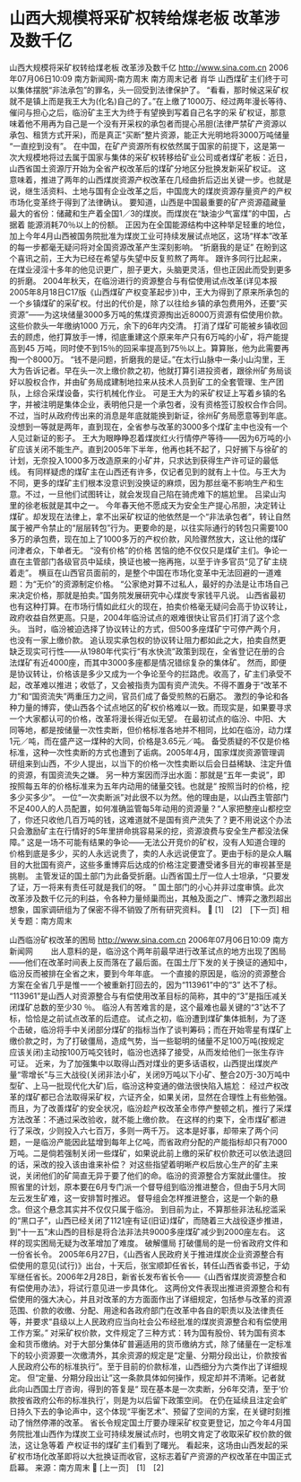 # 山西大规模将采矿权转给煤老板 改革涉及数千亿

山西大规模将采矿权转给煤老板 改革涉及数千亿
http://www.sina.com.cn 2006年07月06日10:09 南方新闻网-南方周末
南方周末记者 肖华
山西煤矿主们终于可以集体摆脱“非法承包”的罪名，头一回受到法律保护了。
“看看，那时候这采矿权就不是镇上而是我王大为(化名)自己的了。”在上缴了1000万、经过两年漫长等待、催问与担心之后，临汾矿主王大为终于有望换到写着自己名字的采
矿权证，那意味着他不用再为自己是一个没有开采权的承包者而提心吊胆(法律严禁矿产资源以承包、租赁方式开采)，而是真正“买断”整片资源，能正大光明地将3000万吨储量 “一直挖到没有”。
在中国，在矿产资源所有权依然属于国家的前提下，这是第一次大规模地将过去属于国家与集体的采矿权转移给矿业公司或者煤矿老板：近日，山西省国土资源厅开始为全省产权改革后的煤矿分地区分批换发新采矿权证。
这意味着，推进了两年的山西煤炭资源产权改革在几经曲折后迈出关键一步。也就是说，继生活资料、土地与国有企业改革之后，中国庞大的煤炭资源存量资产的产权市场化变革终于得到了法律确认。
要知道，山西是中国最重要的矿产资源蕴藏量最大的省份：储藏和生产着全国1／3的煤炭。而煤炭在“缺油少气富煤”的中国，占据着
能源消耗70％以上的份额。
正因为在全国能源结构中这种举足轻重的地位，加上今年4月山西被国务院批准为煤炭工业可持续发展试点地区，这场“样本”改革的每一步都毫无疑问将对全国资源改革产生深刻影响。
“折磨我的是证”
在盼到这个喜讯之前，王大为已经在希望与失望中反复煎熬了两年。
跟许多同行比起来，在煤业浸淫十多年的他见识更广，胆子更大，头脑更灵活，但也正因此而受到更多的折磨。
2004年秋天，在临汾进行的资源整合与有偿使用试点改革(详见本报2005年8月18日C17版《山西煤矿产权变革起步》)中，王大为得到了原来所承包的一个乡镇煤矿的采矿权。付出的代价是，除了以往给乡镇的承包费用外，还要“买资源”——为这块储量3000多万吨的焦煤资源掏出近8000万资源有偿使用价款。这些价款头一年缴纳1000 万元，余下的6年内交清。
打消了煤矿可能被乡镇收回去的顾虑，他打算放手一博，彻底重建这个原来年产只有6万吨的小矿，将产能提高到45 万吨，同时使不到15％的回采率提高到75％以上。算算账，他为此需要再掏一个8000万。
“钱不是问题，折磨我的是证。”在太行山脉中一条小山沟里，王大为告诉记者。早在头一次上缴价款之初，他就打算引进投资者，跟徐州矿务局谈好以股权合作，并由矿务局成建制地拉来从技术人员到矿工的全套管理、生产团队，上综合采煤设备，实行机械化作业。
可是王大为的采矿权证上写着乡镇的名字，并被注明是集体企业，表明他只是一个承包者，没有资格签订股权合作合同。不过，当时从政府传出来的消息是年底就能换到新证，徐州矿务局愿意等到年底。
没想到一等就是两年，直到现在，全省参与改革的3000多个煤矿主中也没有一个人见过新证的影子。
王大为眼睁睁忍着煤炭红火行情停产等待——因为6万吨的小矿应该关闭不能生产。直到2005年下半年，他再也耗不起了，只好搁下与徐矿的计划，无奈投入1000多万改造原来的小矿井，只求达到获得生产许可证的最低线。
有同样疑虑的煤矿主在山西还有许多，仅记者见到的就有上十位。与王大为不同，更多的煤矿主们根本没意识到没换证的麻烦，因为那丝毫不影响生产和生意。不过，一旦他们试图转让，就会发现自己陷在骑虎难下的尴尬里。
吕梁山沟里的徐老板就是其中之一。
今年春天他不愿成天为安全生产提心吊胆，决定转让煤矿。却发现在法律上，拿不出采矿权证的他依然是一个“非法承包者”，转让自然属于被严令禁止的“层层转包”行为。更要命的是，以往实际通行的转包只需要100多万的承包费，现在加上了1000多万的产权价款，风险骤然放大，这让他的煤矿问津者众，下单者无。
“没有价格”的价格
苦恼的绝不仅仅只是煤矿主们。争论一直在主管部门各级官员中延续，换证也被一拖再拖，以至于许多官员“见了矿主绕着走”。
横亘在山西官员面前的，是整个中国在市场化变革中无法回避的一道难题：为“无价”的资源制定价格。
“公家绝对算不过私人，最好的办法是让市场自己来决定价格，那就是拍卖。”国务院发展研究中心煤炭专家钱平凡说。
山西省最初也有这种打算。在市场行情如此红火的现在，拍卖价格毫无疑问会高于协议转让，政府收益自然更高。只是，2004年临汾试点的艰难很快让官员们打消了这个念头。
当时，临汾被迫选择了协议转让的方式，但500多座煤矿宁可停产两个月，也没有一家上缴价款。
追认现实承包权的协议转让阻力都如此之大，拍卖自然更缺乏现实可行性——从1980年代实行“有水快流”政策到现在，全省登记在册的合法煤矿有近4000座，而其中3000多座都是情况错综复杂的集体矿。
然而，即便是协议转让，价格该是多少又成为一个争论至今的拦路虎。收高了，矿主们承受不起，改革难以推进；收低了，又会被指责为国有资产流失。不得不置身于“改革不力”和“国资流失”两重压力之间，官员们成了备受煎熬的石磨芯。
激烈的争论和各种力量的博弈，使山西各个试点地区的矿权价格难以一致。而现实是，如果要寻求一个大家都认可的价格，改革将漫长得近似无望。
在最初试点的临汾、中阳、大同等地，都是按储量一次性卖断，但价格标准各地并不相同，比如在临汾，动力煤1元／吨，而在盛产这一煤种的大同，价格是3.65元／吨。
备受质疑的不仅是价格标准，这种一次性卖断的方式也遭到了诟病。2005年4月，国家煤炭资源管理调研组来到山西，不少人提出，以当下的价格一次性卖断以后会日益稀缺、注定升值的资源，有国资流失之嫌。
另一种方案因而浮出水面：那就是“五年一卖说”，即按照每五年的价格标准来为五年内动用的储量交钱。也就是“ 按照当时的价格，挖多少买多少”。
一位“一次卖断派”对此很不以为然。他的理由是，以山西主管部门不足400人的人员配置，如何准确监管每5年动用的资源量？“人家把整座山都挖空了，你还只收他几百万吨的钱，这难道就不是国有资产流失了？更不用说这个办法只会激励矿主在行情好的5年里拼命挑容易采的挖，资源浪费与安全生产都没法保障。”
这是一场不可能有结果的争论——无法公开竞价的矿权，没有人知道合理的价格到底是多少，买的人永远说贵了，卖的人永远说便宜了。更由于标的是众人瞩目的大批国有资产，这些多重博弈后达成的价格注定要遭受诸多目光的审视甚至是挑剔。
主管发证的国土部门为此备受折磨。山西省国土厅一位人士坦承，“只要发了证，万一将来有责任可就是我们的呀。 ”
国土部门的小心并非过度审慎。此次改革涉及数千亿元的利益，令各种力量倾巢而出，其触及面之广、博弈之激烈超出想象，国家调研组为了保密不得不销毁了所有研究资料。

[1]　[2]　[下一页]
相关专题：南方周末 

山西临汾矿权改革的困局
http://www.sina.com.cn 2006年07月06日10:09 南方新闻网
  　　出人意料的是，临汾这个两年前最早进行改革试点的地方出现了困局——他们在改革时间表上反而落在了最后面。在国土厅下发的关于换证的通知中，临汾反而被排在全省之末，要到今年年底。
一个直接的原因是，临汾的资源整合方案在全省几乎是惟一一个被重新打回去的，因为“113961”中的“3” 达不了标。
“113961”是山西人对资源整合与有偿使用改革目标的简称，其中的“3”是指压减关闭煤矿总数的至少30 ％。
临汾人有苦难言的是，这个最难也最关键的“3”达不了标，恰恰是之前试点改革的后遗症。
试点之初，临汾遭到煤矿集体抵制，为了逐个击破，临汾将手中关闭部分煤矿的指标当作了谈判筹码；而在开始零星有煤矿上缴价款之时，为了打破僵局，造成气势，当一些聪明的储量不足100万吨(按规定应该关闭)主动按100万吨交钱时，临汾也选择了接受，从而发给他们一张生存许可证。
近来，为了加强集中以取得山西对煤业的更多话语权，山西提出煤炭产量“零增长”与三大战役(关闭非法小矿，关闭9万吨以下小矿、整合20万-30万吨中型矿、上马一批现代化大矿)后，临汾这种变通的做法很快陷入尴尬：
经过产权改革的煤矿都已合法取得采矿权，六证齐全，如果关闭，显然在合理性上有些勉强。
而且，为了改善煤矿的安全状况，临汾趁产权改革全市停产整顿之机，推行了采煤方法改革：不通过采改验收，就不能上缴价款。
在这样的约束下，全市煤矿都进行了采改，少则投入六七百万，多则一两千万。
这本是好事，却带来了两个问题，一是临汾产能因此猛增到每年上亿吨，而省政府分配的产能指标却只有7000万吨。二是倘若强制关闭一些煤矿，如果说此前上缴的采矿权价款还可以依法退回的话，采改的投入该由谁来补偿？
对这些指望着明晰产权后放心生产的矿主来说，关闭他们的矿简直无异于要了他们的命。临汾的资源整合方案就此僵住。
按照省里的计划，原本要在6月专门派一个督导组到临汾推进整合，但由于5月大同左云发生矿难，这一安排暂时推迟。
督导组会怎样推进整合，这是一个新的悬念。但这个悬念其实并不仅仅只属于临汾。
到目前为止，不算那些非法私挖滥采的“黑口子”，山西已经关闭了1121座有证(旧证)煤矿，而随着三大战役逐步推进，到“十一五”末山西的目标是将合法非法共9000多座煤矿减少到2000座左右。
这样的现实困局无疑为改革增加了难度。
破解僵局
打破僵局的是一份省政府文件和一份省长令。
2005年6月27日，《山西省人民政府关于推进煤炭企业资源整合有偿使用的意见(试行)》出台，十天后，张宝顺卸任省长，转任山西省委书记，于幼军继任省长。2006年2月28日，新省长发布省长令——《山西省煤炭资源整合和有偿使用办法》，将试行意见进一步具体化。
这两份文件表现出推进资源整合和有偿使用的强大决心，并且对改革的方方面面作出了详细规定，包括参与改革的资源范围、价款的收缴、分配、用途和各政府部门在改革中各自的职责以及法律责任等，并要求“县级以上人民政府应当向社会公布经批准的煤炭资源整合和有偿使用工作方案。”
对采矿权价款，文件规定了三种方式：转为国有股份、转为国有资本金和货币缴纳。对于大部分集体矿普遍适用的货币缴纳方式，除了储量在一定标准下的较小资源要一次缴清外，其余资源的规定是“定量、分期分段出让，价款按省人民政府公布的标准执行”。至于目前的价款标准，山西细分为六类作出了详细规定。
但“定量、分期分段出让”这一条款具体如何操作，规定却并不清晰。记者就此向山西国土厅咨询，得到的答复是“ 现在基本是一次卖断，分6年交清，至于‘价款按省政府公布的标准执行’，则是为以后留下政策空间。
在仍在延续且注定会旷日持久下去的争论声中，这个体现“平衡艺术”、预留了空间的方案，在关键时刻推动了悄然停滞的改革。
省长令规定国土厅要办理采矿权变更登记，加之今年4月国务院批准山西作为煤炭工业可持续发展试点时，也明文肯定了收取采矿权价款的做法，这让急等着
产权证书的煤矿主们看到了曙光。
看起来，这场由山西发起的采矿权市场化改革即将以大批换证而收官，这标志着矿产资源的产权改革在中国正式启幕。 来源：南方周末

[上一页]　[1]　[2]

